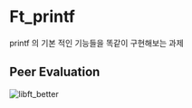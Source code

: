 # Ft_printf

printf 의 기본 적인 기능들을 똑같이 구현해보는 과제

## Peer Evaluation

![libft_better](https://user-images.githubusercontent.com/59194905/116808523-39d8d600-ab74-11eb-8299-7188d305141f.png)
